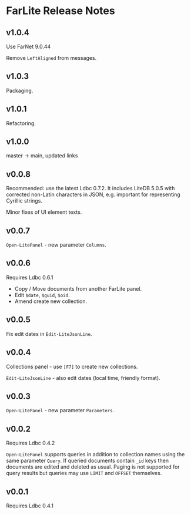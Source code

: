 # FarLite Release Notes

## v1.0.4

Use FarNet 9.0.44

Remove `LeftAligned` from messages.

## v1.0.3

Packaging.

## v1.0.1

Refactoring.

## v1.0.0

master -> main, updated links

## v0.0.8

Recommended: use the latest Ldbc 0.7.2. It includes LiteDB 5.0.5 with corrected
non-Latin characters in JSON, e.g. important for representing Cyrillic strings.

Minor fixes of UI element texts.

## v0.0.7

`Open-LitePanel` - new parameter `Columns`.

## v0.0.6

Requires Ldbc 0.6.1

- Copy / Move documents from another FarLite panel.
- Edit `$date`, `$guid`, `$oid`.
- Amend create new collection.

## v0.0.5

Fix edit dates in `Edit-LiteJsonLine`.

## v0.0.4

Collections panel - use `[F7]` to create new collections.

`Edit-LiteJsonLine` - also edit dates (local time, friendly format).

## v0.0.3

`Open-LitePanel` - new parameter `Parameters`.

## v0.0.2

Requires Ldbc 0.4.2

`Open-LitePanel` supports queries in addition to collection names using the
same parameter `Query`. If queried documents contain `_id` keys then documents
are edited and deleted as usual. Paging is not supported for query results but
queries may use `LIMIT` and `OFFSET` themselves.

## v0.0.1

Requires Ldbc 0.4.1
